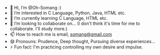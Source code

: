 - 👋 Hi, I’m @Oh-Somang :) 
- 👀 I’m interested in C Language, Python, Java, HTML etc.
- 🌱 I’m currently learning C Language, HTML etc.
- 💞️ I’m looking to collaborate on... (I don't think it's time for me to collaborate. I'll study more.) 
- 📫 How to reach me is email, somang@gmail.com
- 😄 Pronouns: Prudence, Deep thought, Pursuing diverse experiences...
- ⚡ Fun fact: I'm practicing controlling my own desire and impulse.

<!---
Oh-Somang/Oh-Somang is a ✨ special ✨ repository because its `README.md` (this file) appears on your GitHub profile.
You can click the Preview link to take a look at your changes.
--->
